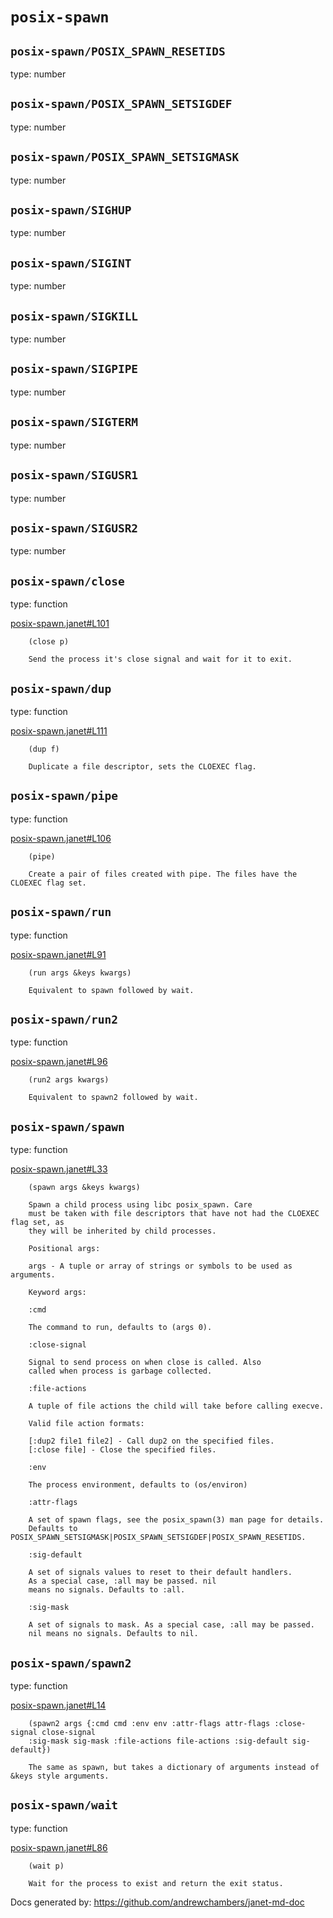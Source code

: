 # ```posix-spawn```

## ```posix-spawn/POSIX_SPAWN_RESETIDS```
type: number

## ```posix-spawn/POSIX_SPAWN_SETSIGDEF```
type: number

## ```posix-spawn/POSIX_SPAWN_SETSIGMASK```
type: number

## ```posix-spawn/SIGHUP```
type: number

## ```posix-spawn/SIGINT```
type: number

## ```posix-spawn/SIGKILL```
type: number

## ```posix-spawn/SIGPIPE```
type: number

## ```posix-spawn/SIGTERM```
type: number

## ```posix-spawn/SIGUSR1```
type: number

## ```posix-spawn/SIGUSR2```
type: number

## ```posix-spawn/close```
type: function

[posix-spawn.janet#L101](posix-spawn.janet#L101)

```
    (close p)
    
    Send the process it's close signal and wait for it to exit.
```

## ```posix-spawn/dup```
type: function

[posix-spawn.janet#L111](posix-spawn.janet#L111)

```
    (dup f)
    
    Duplicate a file descriptor, sets the CLOEXEC flag.
```

## ```posix-spawn/pipe```
type: function

[posix-spawn.janet#L106](posix-spawn.janet#L106)

```
    (pipe)
    
    Create a pair of files created with pipe. The files have the CLOEXEC flag set.
```

## ```posix-spawn/run```
type: function

[posix-spawn.janet#L91](posix-spawn.janet#L91)

```
    (run args &keys kwargs)
    
    Equivalent to spawn followed by wait.
```

## ```posix-spawn/run2```
type: function

[posix-spawn.janet#L96](posix-spawn.janet#L96)

```
    (run2 args kwargs)
    
    Equivalent to spawn2 followed by wait.
```

## ```posix-spawn/spawn```
type: function

[posix-spawn.janet#L33](posix-spawn.janet#L33)

```
    (spawn args &keys kwargs)
    
    Spawn a child process using libc posix_spawn. Care
    must be taken with file descriptors that have not had the CLOEXEC flag set, as
    they will be inherited by child processes.
    
    Positional args:
    
    args - A tuple or array of strings or symbols to be used as arguments.
    
    Keyword args:
    
    :cmd
    
    The command to run, defaults to (args 0).
    
    :close-signal
    
    Signal to send process on when close is called. Also
    called when process is garbage collected.
    
    :file-actions
    
    A tuple of file actions the child will take before calling execve.
    
    Valid file action formats:
    
    [:dup2 file1 file2] - Call dup2 on the specified files.
    [:close file] - Close the specified files.
    
    :env
    
    The process environment, defaults to (os/environ)
    
    :attr-flags
    
    A set of spawn flags, see the posix_spawn(3) man page for details.
    Defaults to POSIX_SPAWN_SETSIGMASK|POSIX_SPAWN_SETSIGDEF|POSIX_SPAWN_RESETIDS.
    
    :sig-default
    
    A set of signals values to reset to their default handlers.
    As a special case, :all may be passed. nil
    means no signals. Defaults to :all.
    
    :sig-mask
    
    A set of signals to mask. As a special case, :all may be passed.
    nil means no signals. Defaults to nil.
```

## ```posix-spawn/spawn2```
type: function

[posix-spawn.janet#L14](posix-spawn.janet#L14)

```
    (spawn2 args {:cmd cmd :env env :attr-flags attr-flags :close-signal close-signal
    :sig-mask sig-mask :file-actions file-actions :sig-default sig-default})
    
    The same as spawn, but takes a dictionary of arguments instead of &keys style arguments.
```

## ```posix-spawn/wait```
type: function

[posix-spawn.janet#L86](posix-spawn.janet#L86)

```
    (wait p)
    
    Wait for the process to exist and return the exit status.
```


Docs generated by: https://github.com/andrewchambers/janet-md-doc
